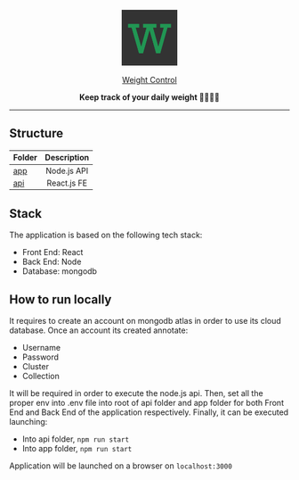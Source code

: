 <a href="https://weight-control.netlify.com"><p align="center">
<img height=100 src="https://raw.githubusercontent.com/marcosansoni/weight-control/main/public/logo192.png"/>
</p>

<p align="center">Weight Control</p>
</a>

<p align="center">
  <strong>Keep track of your daily weight 🏃‍♂️🏃‍♀️</strong>
</p>

---

## Structure

| Folder                |      Description          |
| :-------------------- | :-----------------------: |
| [app](app)        	|      Node.js API          |
| [api](api)  			|      React.js FE          |

## Stack

The application is based on the following tech stack:

- Front End: React
- Back End: Node
- Database: mongodb

## How to run locally

It requires to create an account on mongodb atlas in order to use its cloud database.
Once an account its created annotate:

- Username 
- Password
- Cluster
- Collection

It will be required in order to execute the node.js api.
Then, set all the proper env into .env file into root of api folder and app folder for both Front End and Back End of the application respectively.
Finally, it can be executed launching:

- Into api folder, `npm run start`
- Into app folder, `npm run start`

Application will be launched on a browser on `localhost:3000`
